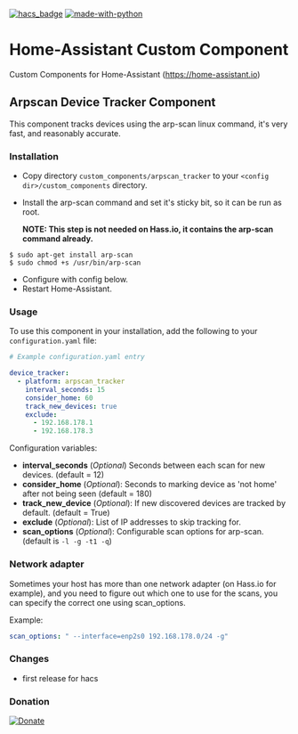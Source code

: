 [![hacs_badge](https://img.shields.io/badge/HACS-Custom-orange.svg)](https://github.com/custom-components/hacs)  [![made-with-python](https://img.shields.io/badge/Made%20with-Python-1f425f.svg)](https://www.python.org/)
# Home-Assistant Custom Component
Custom Components for Home-Assistant (https://home-assistant.io)

## Arpscan Device Tracker Component
This component tracks devices using the arp-scan linux command, it's very fast, and reasonably accurate.

### Installation

- Copy directory `custom_components/arpscan_tracker` to your `<config dir>/custom_components` directory.
- Install the arp-scan command and set it's sticky bit, so it can be run as root.

  **NOTE: This step is not needed on Hass.io, it contains the arp-scan command already.**
```
$ sudo apt-get install arp-scan
$ sudo chmod +s /usr/bin/arp-scan
```
- Configure with config below.
- Restart Home-Assistant.

### Usage
To use this component in your installation, add the following to your `configuration.yaml` file:

```yaml
# Example configuration.yaml entry

device_tracker:
  - platform: arpscan_tracker
    interval_seconds: 15
    consider_home: 60
    track_new_devices: true
    exclude:
      - 192.168.178.1
      - 192.168.178.3
```

Configuration variables:

- **interval_seconds** (*Optional*) Seconds between each scan for new devices. (default = 12)
- **consider_home** (*Optional*): Seconds to marking device as 'not home' after not being seen (default = 180)
- **track_new_device** (*Optional*): If new discovered devices are tracked by default. (default = True)
- **exclude** (*Optional*): List of IP addresses to skip tracking for.
- **scan_options** (*Optional*): Configurable scan options for arp-scan. (default is `-l -g -t1 -q`)

### Network adapter
Sometimes your host has more than one network adapter (on Hass.io for example),
and you need to figure out which one to use for the scans, you can specify the correct one using scan_options.

Example:
```yaml
scan_options: " --interface=enp2s0 192.168.178.0/24 -g"
```

### Changes
* first release for hacs

### Donation
[![Donate](https://img.shields.io/badge/Donate-PayPal-green.svg)](https://www.paypal.me/cyberjunkynl/)
